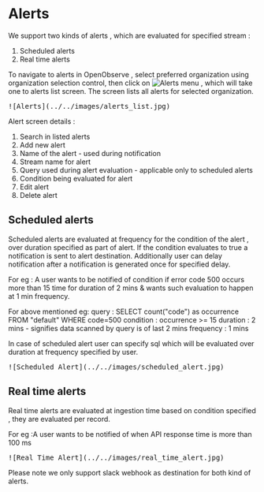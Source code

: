 # Alerts

We support two kinds of alerts , which are evaluated for specified stream :

1. Scheduled alerts
1. Real time alerts

To navigate to alerts in OpenObserve , select preferred organization using organization selection control, then click on ![Alerts](../../images/alert_menu.jpg) menu , which will take one to alerts list screen. The screen lists all alerts for selected organization.  


<kbd>
![Alerts](../../images/alerts_list.jpg)
</kbd>

Alert screen details :


1. Search in listed alerts
1. Add new alert
1. Name of the alert - used during notification
1. Stream name for alert
1. Query used during alert evaluation - applicable only to scheduled alerts
1. Condition being evaluated for alert 
1. Edit alert
1. Delete alert


## Scheduled alerts
Scheduled alerts are evaluated at frequency for the condition of the alert , over duration specified as part of alert. If the condition evaluates to true a notification is sent to alert destination. Additionally user can delay notification after a notification is generated once for specified delay.

For eg : A user wants to be notified of condition if error code 500 occurs more than 15 time for duration of 2 mins & wants such evaluation to happen at 1 min frequency.

For above mentioned eg:
query : SELECT count("code") as occurrence FROM "default" WHERE code=500
condition : occurrence >= 15
duration : 2 mins - signifies data scanned by query is of last 2 mins
frequency : 1 mins

In case of scheduled alert user can specify sql which will be evaluated over duration at frequency specified by user.

<kbd>
![Scheduled Alert](../../images/scheduled_alert.jpg)
</kbd>


## Real time alerts
Real time alerts are evaluated at ingestion time based on condition specified , they are evaluated per record.

For eg :A user wants to be notified of when API response time is more than 100 ms

<kbd>
![Real Time Alert](../../images/real_time_alert.jpg)
</kbd>

Please note we only support slack webhook as destination for both kind of alerts.



